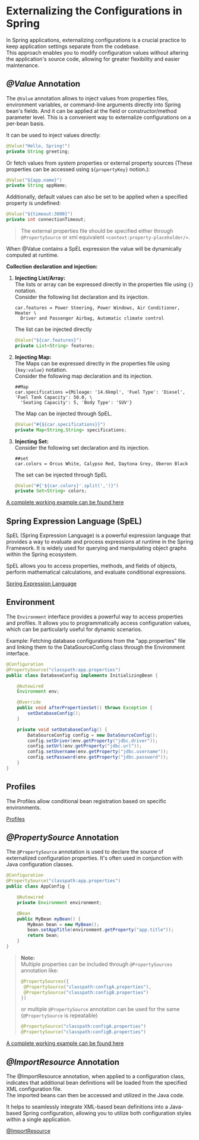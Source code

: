 # Externalizing the Configurations in Spring

In Spring applications, externalizing configurations is a crucial practice to keep application settings separate from the codebase. <br>
This approach enables you to modify configuration values without altering the application's source code, allowing for greater flexibility and easier maintenance.

## _@Value_ Annotation

The `@Value` annotation allows to inject values from properties files, environment variables, or command-line arguments directly into Spring bean's fields.
And it can be applied at the field or constructor/method parameter level.
This is a convenient way to externalize configurations on a per-bean basis.

It can be used to inject values directly:
```java
@Value("Hello, Spring!")
private String greeting;
```
Or fetch values from system properties or external property sources (These properties can be accessed using `${propertyKey}` notion.):
```java
@Value("${app.name}")
private String appName;
```

Additionally, default values can also be set to be applied when a specified property is undefined:
```java
@Value("${timeout:3000}")
private int connectionTimeout;
```
> The external properties file should be specified either through `@PropertySource` or xml equivalent `<context:property-placeholder/>`.

When @Value contains a SpEL expression the value will be dynamically computed at runtime.

**Collection declaration and injection:**
1. **Injecting List/Array:**<br>
   The lists or array can be expressed directly in the properties file using `{}` notation. <br>
   Consider the following list declaration and its injection.
   ```properties
   car.features = Power Steering, Power Windows, Air Conditioner, Heater \
     Driver and Passenger Airbag, Automatic climate control
   ```
   The list can be injected directly
   ```java
   @Value("${car.features}")
   private List<String> features;
   ```

2. **Injecting Map:**<br>
   The Maps can be expressed directly in the properties file using `{key:value}` notation.<br>
   Consider the following map declaration and its injection.
   ```properties
   ##Map
   car.specifications ={Mileage: '14.6kmpl', 'Fuel Type': 'Diesel', 'Fuel Tank Capacity': 50.0, \
     'Seating Capacity': 5, 'Body Type': 'SUV'}
   ```
   The Map can be injected through SpEL.
   ```java
   @Value("#{${car.specifications}}")
   private Map<String,String> specifications;
   ```

3. **Injecting Set:**<br>
   Consider the following set declaration and its injection.
   ```properties
   ##set
   car.colors = Orcus White, Calypso Red, Daytona Grey, Oberon Black
   ```
   The set can be injected through SpEL
   ```java
   @Value("#{'${car.colors}'.split(',')}")
   private Set<String> colors;
   ```

[A complete working example can be found here](../dependency_injection/annotation_configuration/README.md#complete-example-demonstrating-annotation-based-bean-definition)

## Spring Expression Language (SpEL)


SpEL (Spring Expression Language) is a powerful expression language that provides a way to evaluate and process expressions at runtime in the Spring Framework. 
It is widely used for querying and manipulating object graphs within the Spring ecosystem. 

SpEL allows you to access properties, methods, and fields of objects, perform mathematical calculations, and evaluate conditional expressions.

[Spring Expression Language](./spring_expression_language/README.md)

## Environment

The `Environment` interface provides a powerful way to access properties and profiles. 
It allows you to programmatically access configuration values, which can be particularly useful for dynamic scenarios.

Example: Fetching database configurations from the "app.properties" file and linking them to the DataSourceConfig class through the Environment interface.
```java
@Configuration
@PropertySource("classpath:app.properties")
public class DatabaseConfig implements InitializingBean {

    @Autowired
    Environment env;

    @Override
    public void afterPropertiesSet() throws Exception {
        setDatabaseConfig();
    }

    private void setDatabaseConfig() {
        DataSourceConfig config = new DataSourceConfig();
        config.setDriver(env.getProperty("jdbc.driver"));
        config.setUrl(env.getProperty("jdbc.url"));
        config.setUsername(env.getProperty("jdbc.username"));
        config.setPassword(env.getProperty("jdbc.password"));
    }
}
```

## Profiles
The Profiles allow conditional bean registration based on specific environments.

[Profiles](./profiles/README.md)

## _@PropertySource_ Annotation

The `@PropertySource` annotation is used to declare the source of externalized configuration properties. 
It's often used in conjunction with Java configuration classes.

```java
@Configuration
@PropertySource("classpath:app.properties")
public class AppConfig {

    @Autowired
    private Environment environment;

    @Bean
    public MyBean myBean() {
        MyBean bean = new MyBean();
        bean.setAppTitle(environment.getProperty("app.title"));
        return bean;
    }
}
```
>**Note:**<br>
>Multiple properties can be included through `@PropertySources` annotation like:
>```java
>@PropertySources({
>  @PropertySource("classpath:configA.properties"),
>  @PropertySource("classpath:configB.properties")
> })
>```
>or multiple `@PropertySource` annotation can be used for the same (`@PropertySource` is repeatable)
>```java
>@PropertySource("classpath:configA.properties")
>@PropertySource("classpath:configB.properties")
>```

[A complete working example can be found here](../dependency_injection/java_configuration/README.md#externalizing-the-configuration-to-a-properties-file)

## _@ImportResource_ Annotation

The @ImportResource annotation, when applied to a configuration class, indicates that additional bean definitions will be loaded from the specified XML configuration file.<br> 
The imported beans can then be accessed and utilized in the Java code.

It helps to seamlessly integrate XML-based bean definitions into a Java-based Spring configuration, 
allowing you to utilize both configuration styles within a single application.

[@ImportResource](../dependency_injection/java_configuration/README.md#integrating-xml-based-bean-definitions-into-a-java-based-configuration-using-importresource-annotation)
